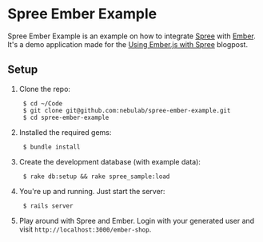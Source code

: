 Spree Ember Example
===================

Spree Ember Example is an example on how to integrate [Spree](http://spreecommerce.com) with [Ember](http://emberjs.com). It's a demo application made for the [Using Ember.js with Spree](http://nebulab.it/blog/using-ember-js-with-spree/) blogpost.

Setup
-----

1. Clone the repo:

        $ cd ~/Code
        $ git clone git@github.com:nebulab/spree-ember-example.git
        $ cd spree-ember-example

2. Installed the required gems:

        $ bundle install

3. Create the development database (with example data):

        $ rake db:setup && rake spree_sample:load

3. You're up and running. Just start the server:

        $ rails server

4. Play around with Spree and Ember. Login with your generated
user and visit `http://localhost:3000/ember-shop`.
